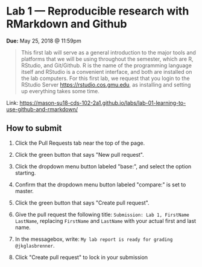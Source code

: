 # Lab 1 — Reproducible research with RMarkdown and Github

**Due:** May 25, 2018 \@ 11:59pm

> This first lab will serve as a general introduction to the major tools and platforms that we will be using throughout the semester, which are R, RStudio, and Git/Github.
> R is the name of the programming language itself and RStudio is a convenient interface, and both are installed on the lab computers.
> For this first lab, we request that you login to the RStudio Server <https://rstudio.cos.gmu.edu>, as installing and setting up everything takes some time.

Link: <https://mason-su18-cds-102-2a1.github.io/labs/lab-01-learning-to-use-github-and-rmarkdown/>

## How to submit

1.  Click the Pull Requests tab near the top of the page.

2.  Click the green button that says "New pull request".

3.  Click the dropdown menu button labeled "base:", and select the option starting.

4.  Confirm that the dropdown menu button labeled "compare:" is set to master.

5.  Click the green button that says "Create pull request".

6.  Give the pull request the following title: `Submission: Lab 1, FirstName LastName`, replacing `FirstName` and `LastName` with your actual first and last name.

7.  In the messagebox, write: `My lab report is ready for grading @jkglasbrenner`.

8.  Click "Create pull request" to lock in your submission
